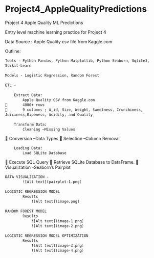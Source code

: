 # Project4_AppleQualityPredictions
Project 4 Apple Quality ML Predictions

Entry level machine learning practice for Project 4

Data Source : Apple Quality csv file from Kaggle.com

Outline:

    Tools - Python Pandas, Python Matplotlib, Python Seaborn, Sqlite3, Scikit-Learn

    Models - Logistic Regression, Random Forest

    ETL -

        Extract Data:
            Apple Quality CSV from Kaggle.com
           4000+ rows
           9 columns ; A_id, Size, Weight, Sweetness, Crunchiness, Juiciness,Ripeness, Acidity, and Quality
        
        Transform Data:
            Cleaning –Missing Values
           Conversion –Data Types
           Selection –Column Removal

        Loading Data:
            Load SQLite Database
           Execute SQL Query
           Retrieve SQLite Database to DataFrame.
           Visualization -Seaborn’s Pairplot

    DATA VISUALIZATION - 
            ![Alt text](pairplot-1.png)

    LOGISTIC REGRESSION MODEL
            Results
                ![Alt text](image.png)
            
    RANDOM FOREST MODEL
            Results
                ![Alt text](image-1.png)
                ![Alt text](image-2.png)
    
    LOGISTIC REGRESSION MODEL OPTIMIZATION
            Results
                ![Alt text](image-3.png)
                ![Alt text](image-4.png)

            


